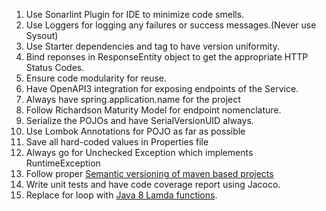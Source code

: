 1. Use Sonarlint Plugin for IDE to minimize code smells.
2. Use Loggers for logging any failures or success messages.(Never use Sysout)
3. Use Starter dependencies and <dependencyManagement> tag to have version uniformity.
4. Bind reponses in ResponseEntity object to get the appropriate HTTP Status Codes.
5. Ensure code modularity for reuse.
6. Have OpenAPI3 integration for exposing endpoints of the Service.
7. Always have spring.application.name for the project
8. Follow Richardson Maturity Model for endpoint nomenclature.
9. Serialize the POJOs and have SerialVersionUID always.
10. Use Lombok Annotations for POJO as far as possible
11. Save all hard-coded values in Properties file
12. Always go for Unchecked Exception which implements RuntimeException
13. Follow proper [Semantic versioning of maven based projects](https://semver.org)
14. Write unit tests and have code coverage report using Jacoco.
15. Replace for loop with [Java 8 Lamda functions](https://docs.oracle.com/javase/tutorial/java/javaOO/lambdaexpressions.html).
